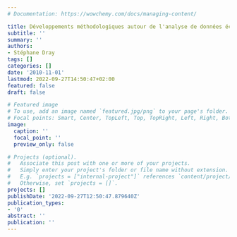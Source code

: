 ```yaml
---
# Documentation: https://wowchemy.com/docs/managing-content/

title: Développements méthodologiques autour de l'analyse de données écologiques
subtitle: ''
summary: ''
authors:
- Stéphane Dray
tags: []
categories: []
date: '2010-11-01'
lastmod: 2022-09-27T14:50:47+02:00
featured: false
draft: false

# Featured image
# To use, add an image named `featured.jpg/png` to your page's folder.
# Focal points: Smart, Center, TopLeft, Top, TopRight, Left, Right, BottomLeft, Bottom, BottomRight.
image:
  caption: ''
  focal_point: ''
  preview_only: false

# Projects (optional).
#   Associate this post with one or more of your projects.
#   Simply enter your project's folder or file name without extension.
#   E.g. `projects = ["internal-project"]` references `content/project/deep-learning/index.md`.
#   Otherwise, set `projects = []`.
projects: []
publishDate: '2022-09-27T12:50:47.879640Z'
publication_types:
- '0'
abstract: ''
publication: ''
---
```

